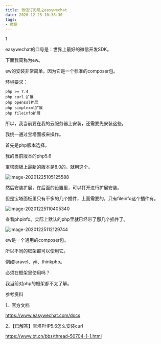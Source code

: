 ```yaml
---
title: 微信订阅号之easywechat
date: 2020-12-25 10:38:30
tags:
- 微信
---
```


1

easywechat的口号是：世界上最好的微信开发SDK。

下面我简称为ew。

ew的安装非常简单，因为它是一个标准的composer包。

环境要求：

```
php >= 7.4
php curl 扩展
php openssl扩展
php simplexml扩展
php fileinfo扩展
```

所以，我当前要在我的云服务器上安装，还需要先安装这些。

我统一通过宝塔面板来操作。

首先是php版本选择。

我的当前版本的php5.6

宝塔面板上最新的版本是8.0的。就用这个。

![image-20201225105125588](https://gitee.com/teddyxiong53/playopenwrt_pic/raw/master/image-20201225105125588.png)

然后安装扩展，在后面的设置里，可以打开进行扩展安装。

但是宝塔面板里只有不多的几个插件，上面需要的，只有fileinfo这个插件有。

![image-20201225110405340](https://gitee.com/teddyxiong53/playopenwrt_pic/raw/master/image-20201225110405340.png)

查看phpinfo。实际上默认的php里就已经带了那几个插件了。

![image-20201225112129744](https://gitee.com/teddyxiong53/playopenwrt_pic/raw/master/image-20201225112129744.png)



ew是一个通用的composer包。

所以不同的框架都可以使用它。

例如laravel、yii、thinkphp。



必须在框架里使用吗？

我当前对php的框架都不太了解。



参考资料

1、官方文档

https://www.easywechat.com/docs

2、【已解答】宝塔PHP5.6怎么安装curl

https://www.bt.cn/bbs/thread-50704-1-1.html